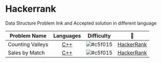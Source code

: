 # Hackerrank
Data Structure Problem link and Accepted solution in different language

| Problem Name             | Languages           | Difficulty | :link:    | 
| ------------------------ |:-------------------:| ---------- | :-----:   |
| Counting Valleys | [C++](https://github.com/shyamgupta200385/Hackerrank/blob/main/C++/Counting_Valleys.cpp) | ![#c5f015](https://via.placeholder.com/15/c5f015/000000?text=+) | [HackerRank](https://www.hackerrank.com/challenges/counting-valleys/problem?h_l=interview&playlist_slugs%5B%5D=interview-preparation-kit&playlist_slugs%5B%5D=warmup) |
| Sales by Match | [C++](https://github.com/shyamgupta200385/Hackerrank/blob/main/C++/Sales_by_Match.cpp) | ![#c5f015](https://via.placeholder.com/15/c5f015/000000?text=+) | [HackerRank](https://www.hackerrank.com/challenges/sock-merchant/problem?h_l=interview&playlist_slugs%5B%5D=interview-preparation-kit&playlist_slugs%5B%5D=warmup) |
